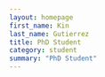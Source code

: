 ```yaml
---
layout: homepage
first_name: Kin
last_name: Gutierrez
title: PhD Student
category: student
summary: "PhD Student"
---
```


